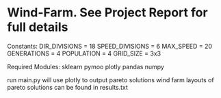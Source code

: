 # Wind-Farm. See Project Report for full details

Constants:
DIR_DIVISIONS = 18
SPEED_DIVISIONS = 6
MAX_SPEED = 20
GENERATIONS = 4
POPULATION = 4
GRID_SIZE = 3x3

Required Modules:
sklearn
pymoo
plotly
pandas
numpy

run main.py
will use plotly to output pareto solutions
wind farm layouts of pareto solutions can be found in results.txt
